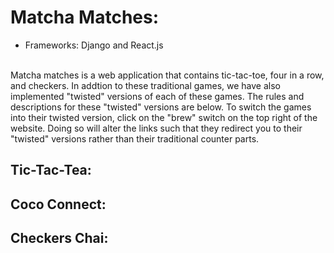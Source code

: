 # Matcha Matches:
- Frameworks: Django and React.js
<br>
Matcha matches is a web application that contains tic-tac-toe, four in a row, and checkers. 
In addtion to these traditional games, we have also implemented "twisted" versions of each of these games.
The rules and descriptions for these "twisted" versions are below. To switch the games into their twisted version,
click on the "brew" switch on the top right of the website. Doing so will alter the links such that they redirect
you to their "twisted" versions rather than their traditional counter parts. 

## Tic-Tac-Tea:

## Coco Connect:

## Checkers Chai: